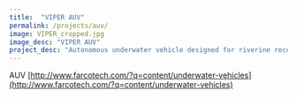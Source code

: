 ```yaml
---
title:  "VIPER AUV"
permalink: /projects/auv/
image: VIPER_cropped.jpg
image_desc: "VIPER AUV"
project_desc: "Autonomous underwater vehicle designed for riverine reconnaissance."
---
```


AUV
[http://www.farcotech.com/?q=content/underwater-vehicles](http://www.farcotech.com/?q=content/underwater-vehicles)
